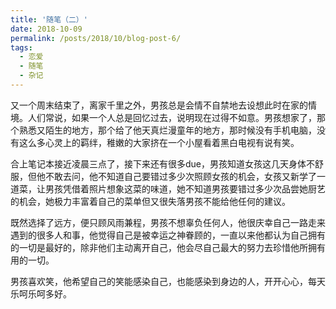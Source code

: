 ```yaml
---
title: '随笔（二）'
date: 2018-10-09
permalink: /posts/2018/10/blog-post-6/
tags:
  - 恋爱
  - 随笔
  - 杂记
---
```



又一个周末结束了，离家千里之外，男孩总是会情不自禁地去设想此时在家的情境。人们常说，如果一个人总是回忆过去，说明现在过得不如意。男孩想家了，那个熟悉又陌生的地方，那个给了他天真烂漫童年的地方，那时候没有手机电脑，没有这么多心灵上的羁绊，稚嫩的大家挤在一个小屋看着黑白电视有说有笑。

合上笔记本接近凌晨三点了，接下来还有很多due，男孩知道女孩这几天身体不舒服，但他不敢去问，他不知道自己要错过多少次照顾女孩的机会，女孩又新学了一道菜，让男孩凭借着照片想象这菜的味道，她不知道男孩要错过多少次品尝她厨艺的机会，她极力丰富着自己的菜单但又很失落男孩不能给他任何的建议。

既然选择了远方，便只顾风雨兼程，男孩不想辜负任何人，他很庆幸自己一路走来遇到的很多人和事，他觉得自己是被幸运之神眷顾的，一直以来他都认为自己拥有的一切是最好的，除非他们主动离开自己，他会尽自己最大的努力去珍惜他所拥有用的一切。

男孩喜欢笑，他希望自己的笑能感染自己，也能感染到身边的人，开开心心，每天乐呵乐呵多好。
